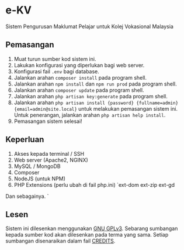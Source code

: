# e-KV
Sistem Pengurusan Maklumat Pelajar untuk Kolej Vokasional Malaysia

## Pemasangan
1.  Muat turun sumber kod sistem ini.
2.  Lakukan konfigurasi yang diperlukan bagi web server.
3.  Konfigurasi fail `.env` bagi database.
4.  Jalankan arahan `composer install` pada program shell.
5.  Jalankan arahan `npm install` dan `npm run prod` pada program shell.
6.  Jalankan arahan `composer update` pada program shell.
7.  Jalankan arahan `php artisan key:generate` pada program shell.
7.  Jalankan arahan `php artisan install {password} {fullname=admin} {email=admin@site.local}` untuk melakukan pemasangan sistem ini. Untuk penerangan, jalankan arahan `php artisan help install`.
8.  Pemasangan sistem selesai!

## Keperluan
1. Akses kepada terminal / SSH
2. Web server (Apache2, NGINX)
2. MySQL / MongoDB
3. Composer
4. NodeJS (untuk NPM)
5. PHP Extensions (perlu ubah di fail php.ini)
`ext-dom
ext-zip
ext-gd

Dan sebagainya.
`

## Lesen
Sistem ini dilesenkan menggunakan [GNU GPLv3](https://www.gnu.org/licenses/gpl-3.0.txt). Sebarang sumbangan kepada sumber kod akan dilesenkan pada terma yang sama. Setiap sumbangan disenaraikan dalam fail [CREDITS](CREDITS).
